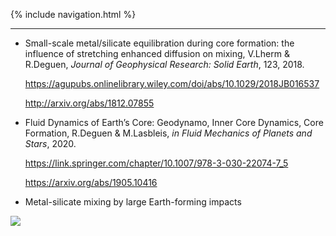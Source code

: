 {% include navigation.html %}

---

- Small-scale metal/silicate equilibration during core formation: the influence of stretching enhanced diffusion on mixing, V.Lherm & R.Deguen, *Journal of Geophysical Research: Solid Earth*, 123, 2018.

  https://agupubs.onlinelibrary.wiley.com/doi/abs/10.1029/2018JB016537

  http://arxiv.org/abs/1812.07855

- Fluid Dynamics of Earth’s Core: Geodynamo, Inner Core Dynamics, Core Formation, R.Deguen & M.Lasbleis, *in Fluid Mechanics of Planets and Stars*, 2020.

  https://link.springer.com/chapter/10.1007/978-3-030-22074-7_5

  https://arxiv.org/abs/1905.10416

- Metal-silicate mixing by large Earth-forming impacts




![](/docs/assets/images/bandeau_logos_2023.png)
